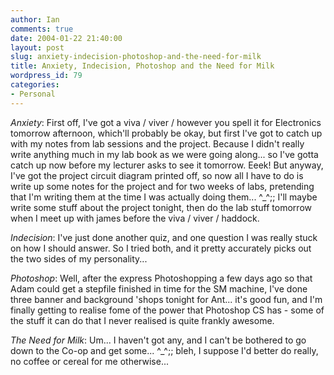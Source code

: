 ```yaml
---
author: Ian
comments: true
date: 2004-01-22 21:40:00
layout: post
slug: anxiety-indecision-photoshop-and-the-need-for-milk
title: Anxiety, Indecision, Photoshop and the Need for Milk
wordpress_id: 79
categories:
- Personal
---
```


<i>Anxiety</i>: First off, I've got a viva / viver / however you spell it for Electronics tomorrow afternoon, which'll probably be okay, but first I've got to catch up with my notes from lab sessions and the project.  Because I didn't really write anything much in my lab book as we were going along... so I've gotta catch up now before my lecturer asks to see it tomorrow.  Eeek!  But anyway, I've got the project circuit diagram printed off, so now all I have to do is write up some notes for the project and for two weeks of labs, pretending that I'm writing them at the time I was actually doing them... ^_^;;  I'll maybe write some stuff about the project tonight, then do the lab stuff tomorrow when I meet up with james before the viva / viver / haddock.  

<i>Indecision</i>: I've just done another quiz, and one question I was really stuck on how I should answer.  So I tried both, and it pretty accurately picks out the two sides of my personality...  

<i>Photoshop</i>:  Well, after the express Photoshopping a few days ago so that Adam could get a stepfile finished in time for the SM machine, I've done three banner and background 'shops tonight for Ant...  it's good fun, and I'm finally getting to realise fome of the power that Photoshop CS has - some of the stuff it can do that I never realised is quite frankly awesome.  

<i>The Need for Milk</i>:  Um... I haven't got any, and I can't be bothered to go down to the Co-op and get some... ^_^;; bleh, I suppose I'd better do really, no coffee or cereal for me otherwise...
